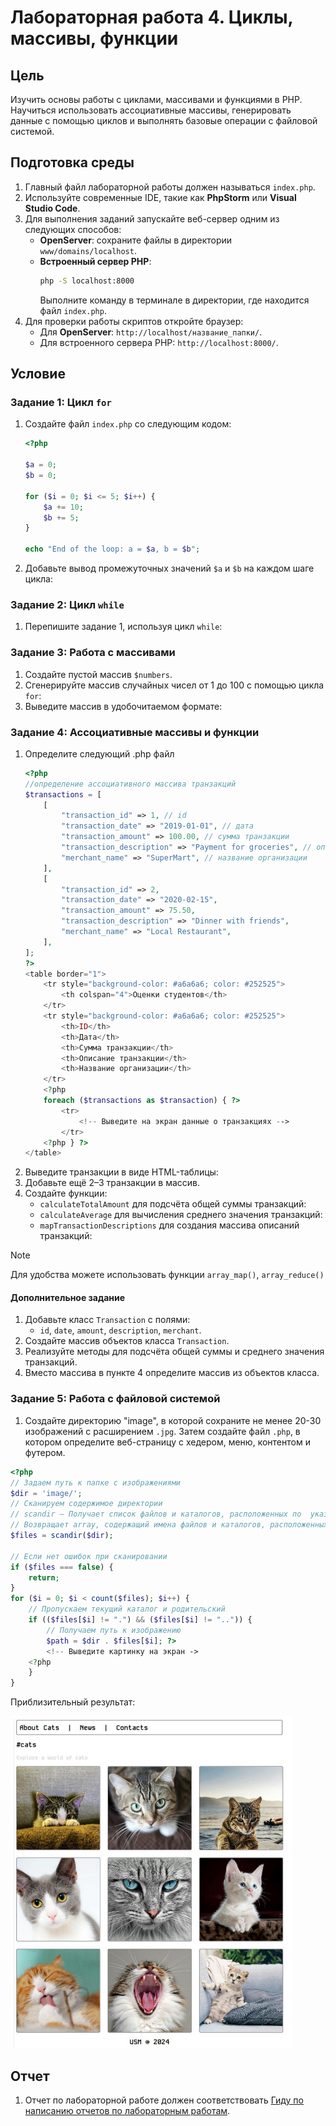 # Лабораторная работа 4. Циклы, массивы, функции

## Цель
Изучить основы работы с циклами, массивами и функциями в PHP. Научиться использовать ассоциативные массивы, генерировать данные с помощью циклов и выполнять базовые операции с файловой системой.

## Подготовка среды

1. Главный файл лабораторной работы должен называться `index.php`.
2. Используйте современные IDE, такие как **PhpStorm** или **Visual Studio Code**.
3. Для выполнения заданий запускайте веб-сервер одним из следующих способов:
   - **OpenServer**: сохраните файлы в директории `www/domains/localhost`.
   - **Встроенный сервер PHP**:
     ```bash
     php -S localhost:8000
     ```
     Выполните команду в терминале в директории, где находится файл `index.php`.
4. Для проверки работы скриптов откройте браузер:
   - Для **OpenServer**: `http://localhost/название_папки/`.
   - Для встроенного сервера PHP: `http://localhost:8000/`.

## Условие

### Задание 1: Цикл `for`
1. Создайте файл `index.php` со следующим кодом:
   ```php
   <?php

   $a = 0;
   $b = 0;

   for ($i = 0; $i <= 5; $i++) {
       $a += 10;
       $b += 5;
   }

   echo "End of the loop: a = $a, b = $b";
   ```

2. Добавьте вывод промежуточных значений `$a` и `$b` на каждом шаге цикла:

### Задание 2: Цикл `while`

1. Перепишите задание 1, используя цикл `while`:

### Задание 3: Работа с массивами
1. Создайте пустой массив `$numbers`.
2. Сгенерируйте массив случайных чисел от 1 до 100 с помощью цикла `for`:
3. Выведите массив в удобочитаемом формате:

### Задание 4: Ассоциативные массивы и функции
1. Определите следующий .php файл
    ```php
    <?php
    //определение ассоциативного массива транзакций
    $transactions = [
        [
            "transaction_id" => 1, // id
            "transaction_date" => "2019-01-01", // дата
            "transaction_amount" => 100.00, // сумма транзакции
            "transaction_description" => "Payment for groceries", // описание
            "merchant_name" => "SuperMart", // название организации
        ],
        [
            "transaction_id" => 2,
            "transaction_date" => "2020-02-15",
            "transaction_amount" => 75.50,
            "transaction_description" => "Dinner with friends",
            "merchant_name" => "Local Restaurant",
        ],
    ];
    ?>
    <table border="1">
        <tr style="background-color: #a6a6a6; color: #252525">
            <th colspan="4">Оценки студентов</th>
        </tr>
        <tr style="background-color: #a6a6a6; color: #252525">
            <th>ID</th>
            <th>Дата</th>
            <th>Сумма транзакции</th>
            <th>Описание транзакции</th>
            <th>Название организации</th>
        </tr>
        <?php
        foreach ($transactions as $transaction) { ?>
            <tr>
                <!-- Выведите на экран данные о транзакциях -->
            </tr>
        <?php } ?>
    </table>
    ```
2. Выведите транзакции в виде HTML-таблицы:
3. Добавьте ещё 2–3 транзакции в массив.
4. Создайте функции:
   - `calculateTotalAmount` для подсчёта общей суммы транзакций:
   - `calculateAverage` для вычисления среднего значения транзакций:
   - `mapTransactionDescriptions` для создания массива описаний транзакций:

> [!NOTE]
> Для удобства можете использовать функции `array_map()`, `array_reduce()`

#### Дополнительное задание

1. Добавьте класс `Transaction` с полями:
   - `id`, `date`, `amount`, `description`, `merchant`.
2. Создайте массив объектов класса `Transaction`.
3. Реализуйте методы для подсчёта общей суммы и среднего значения транзакций.
4. Вместо массива в пункте 4 определите массив из объектов класса.

### Задание 5: Работа с файловой системой

1. Создайте директорию "image", в которой сохраните не менее 20-30 изображений с расширением `.jpg`. Затем создайте файл `.php`, в котором  определите веб-страницу с хедером, меню, контентом и футером.
```php
<?php
// Задаем путь к папке с изображениями
$dir = 'image/';
// Сканируем содержимое директории
// scandir — Получает список файлов и каталогов, расположенных по  указанному пути.
// Возвращает array, содержащий имена файлов и каталогов, расположенных по  пути, переданному в параметре
$files = scandir($dir);

// Если нет ошибок при сканировании
if ($files === false) {
    return;
}
for ($i = 0; $i < count($files); $i++) {
    // Пропускаем текущий каталог и родительский
    if (($files[$i] != ".") && ($files[$i] != "..")) {
        // Получаем путь к изображению
        $path = $dir . $files[$i]; ?>
        <!-- Выведите картинку на экран ->
    <?php
    }
}
```

Приблизительный результат:

<img src="../../.images/lab4_example.png" width="450" />

## Отчет

1. Отчет по лабораторной работе должен соответствовать [Гиду по написанию отчетов по лабораторным работам](../lab_guidelines.md).
